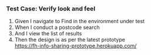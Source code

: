 ### Test Case: Verify look and feel

1. Given I navigate to Find in the environment under test
2. When I conduct a postcode search
3. And I view the list of results
4. Then the design is as per the latest prototype<br/>
   https://fh-info-sharing-prototype.herokuapp.com/